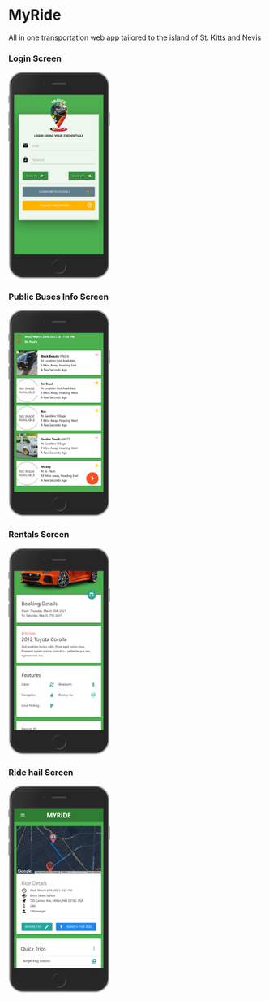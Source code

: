 # MyRide
All in one transportation web app tailored to the island of St. Kitts and Nevis

<h3>Login Screen</h3>
<img src="login.png" width="200" />

<h3>Public Buses Info Screen</h3>
<img src="publicbus.png" width="200" />

<h3>Rentals Screen</h3>
<img src="rentals.png" width="200" />

<h3>Ride hail Screen</h3>
<img src="ridehail.png" width="200" />
